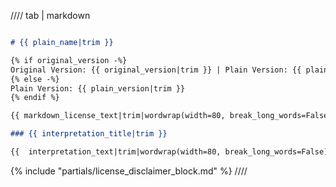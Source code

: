 //// tab | markdown

```markdown

# {{ plain_name|trim }}

{% if original_version -%}
Original Version: {{ original_version|trim }} | Plain Version: {{ plain_version|trim }}
{% else -%}
Plain Version: {{ plain_version|trim }}
{% endif %}

{{ markdown_license_text|trim|wordwrap(width=80, break_long_words=False) }}

### {{ interpretation_title|trim }}

{{  interpretation_text|trim|wordwrap(width=80, break_long_words=False) }}

```

<p class="license-divider"></p>
{% include "partials/license_disclaimer_block.md" %}
////
